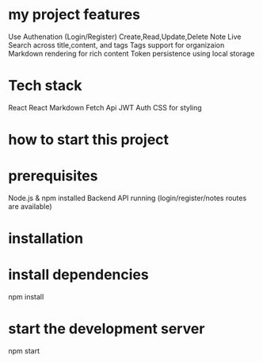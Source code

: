 # my project features
Use Authenation (Login/Register)
Create,Read,Update,Delete Note
Live Search across title,content, and tags
Tags support for organizaion
Markdown rendering for rich content
Token persistence using local storage 

# Tech stack 
React
React Markdown
Fetch Api
JWT Auth
CSS for styling

# how to start this project 
# prerequisites
   Node.js & npm installed
   Backend API running (login/register/notes routes  are available)

# installation
   # install dependencies
npm install
# start the development server 
npm start 

